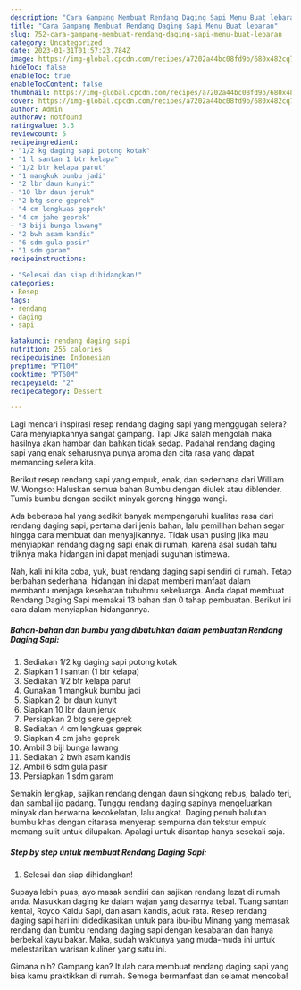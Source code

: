 ```yaml
---
description: "Cara Gampang Membuat Rendang Daging Sapi Menu Buat lebaran"
title: "Cara Gampang Membuat Rendang Daging Sapi Menu Buat lebaran"
slug: 752-cara-gampang-membuat-rendang-daging-sapi-menu-buat-lebaran
category: Uncategorized
date: 2023-01-31T01:57:23.784Z
image: https://img-global.cpcdn.com/recipes/a7202a44bc08fd9b/680x482cq70/rendang-daging-sapi-foto-resep-utama.jpg
hideToc: false
enableToc: true
enableTocContent: false
thumbnail: https://img-global.cpcdn.com/recipes/a7202a44bc08fd9b/680x482cq70/rendang-daging-sapi-foto-resep-utama.jpg
cover: https://img-global.cpcdn.com/recipes/a7202a44bc08fd9b/680x482cq70/rendang-daging-sapi-foto-resep-utama.jpg
author: Admin
authorAv: notfound
ratingvalue: 3.3
reviewcount: 5
recipeingredient:
- "1/2 kg daging sapi potong kotak"
- "1 l santan 1 btr kelapa"
- "1/2 btr kelapa parut"
- "1 mangkuk bumbu jadi"
- "2 lbr daun kunyit"
- "10 lbr daun jeruk"
- "2 btg sere geprek"
- "4 cm lengkuas geprek"
- "4 cm jahe geprek"
- "3 biji bunga lawang"
- "2 bwh asam kandis"
- "6 sdm gula pasir"
- "1 sdm garam"
recipeinstructions:

- "Selesai dan siap dihidangkan!"
categories:
- Resep
tags:
- rendang
- daging
- sapi

katakunci: rendang daging sapi 
nutrition: 255 calories
recipecuisine: Indonesian
preptime: "PT10M"
cooktime: "PT60M"
recipeyield: "2"
recipecategory: Dessert

---
```



Lagi mencari inspirasi resep rendang daging sapi yang menggugah selera? Cara menyiapkannya sangat gampang. Tapi Jika salah mengolah maka hasilnya akan hambar dan bahkan tidak sedap. Padahal rendang daging sapi yang enak seharusnya punya aroma dan cita rasa yang dapat memancing selera kita.


Berikut resep rendang sapi yang empuk, enak, dan sederhana dari William W. Wongso: Haluskan semua bahan Bumbu dengan diulek atau diblender. Tumis bumbu dengan sedikit minyak goreng hingga wangi.

Ada beberapa hal yang sedikit banyak mempengaruhi kualitas rasa dari rendang daging sapi, pertama dari jenis bahan, lalu pemilihan bahan segar hingga cara membuat dan menyajikannya. Tidak usah pusing jika mau menyiapkan rendang daging sapi enak di rumah, karena asal sudah tahu triknya maka hidangan ini dapat menjadi suguhan istimewa.


Nah, kali ini kita coba, yuk, buat rendang daging sapi sendiri di rumah. Tetap berbahan sederhana, hidangan ini dapat memberi manfaat dalam membantu menjaga kesehatan tubuhmu sekeluarga. Anda dapat membuat Rendang Daging Sapi memakai 13 bahan dan 0 tahap pembuatan. Berikut ini cara dalam menyiapkan hidangannya.

<!--inarticleads1-->

##### Bahan-bahan dan bumbu yang dibutuhkan dalam pembuatan Rendang Daging Sapi:

1. Sediakan 1/2 kg daging sapi potong kotak
1. Siapkan 1 l santan (1 btr kelapa)
1. Sediakan 1/2 btr kelapa parut
1. Gunakan 1 mangkuk bumbu jadi
1. Siapkan 2 lbr daun kunyit
1. Siapkan 10 lbr daun jeruk
1. Persiapkan 2 btg sere geprek
1. Sediakan 4 cm lengkuas geprek
1. Siapkan 4 cm jahe geprek
1. Ambil 3 biji bunga lawang
1. Sediakan 2 bwh asam kandis
1. Ambil 6 sdm gula pasir
1. Persiapkan 1 sdm garam


Semakin lengkap, sajikan rendang dengan daun singkong rebus, balado teri, dan sambal ijo padang. Tunggu rendang daging sapinya mengeluarkan minyak dan berwarna kecokelatan, lalu angkat. Daging penuh balutan bumbu khas dengan citarasa menyerap sempurna dan tekstur empuk memang sulit untuk dilupakan. Apalagi untuk disantap hanya sesekali saja. 

<!--inarticleads2-->

##### Step by step untuk membuat Rendang Daging Sapi:


1. Selesai dan siap dihidangkan!

Supaya lebih puas, ayo masak sendiri dan sajikan rendang lezat di rumah anda. Masukkan daging ke dalam wajan yang dasarnya tebal. Tuang santan kental, Royco Kaldu Sapi, dan asam kandis, aduk rata. Resep rendang daging sapi hari ini didedikasikan untuk para ibu-ibu Minang yang memasak rendang dan bumbu rendang daging sapi dengan kesabaran dan hanya berbekal kayu bakar. Maka, sudah waktunya yang muda-muda ini untuk melestarikan warisan kuliner yang satu ini. 

Gimana nih? Gampang kan? Itulah cara membuat rendang daging sapi yang bisa kamu praktikkan di rumah. Semoga bermanfaat dan selamat mencoba!
